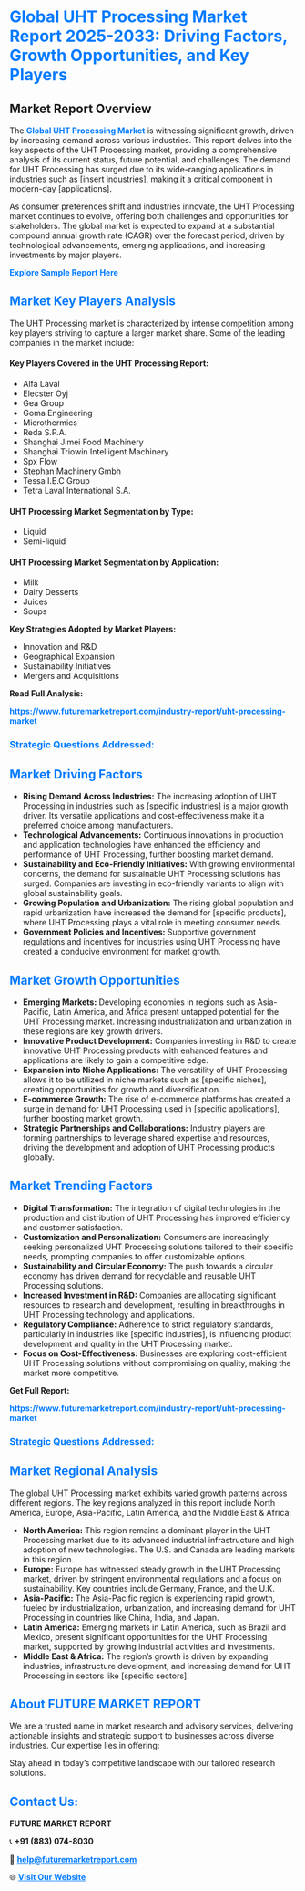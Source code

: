 <h1 style="color: #007BFF;">Global UHT Processing Market Report 2025-2033: Driving Factors, Growth Opportunities, and Key Players</h1>

<section id="overview">
<h2>Market Report Overview</h2>
<p>The <a href="https://www.futuremarketreport.com/industry-report/uht-processing-market" style="color: #007BFF; text-decoration: none;"><strong>Global UHT Processing Market</strong></a> is witnessing significant growth, driven by increasing demand across various industries. This report delves into the key aspects of the UHT Processing market, providing a comprehensive analysis of its current status, future potential, and challenges. The demand for UHT Processing has surged due to its wide-ranging applications in industries such as [insert industries], making it a critical component in modern-day [applications].</p>
<p>As consumer preferences shift and industries innovate, the UHT Processing market continues to evolve, offering both challenges and opportunities for stakeholders. The global market is expected to expand at a substantial compound annual growth rate (CAGR) over the forecast period, driven by technological advancements, emerging applications, and increasing investments by major players.</p>
</section>

<section id="overview">
<p><a href="https://www.futuremarketreport.com/request-sample/reportId=91915" style="color: #007BFF; text-decoration: none;"><strong>Explore Sample Report Here</strong></a></p>
</section>

<section id="key-players">
<h2 style="color: #007BFF;">Market Key Players Analysis</h2>
<p>The UHT Processing market is characterized by intense competition among key players striving to capture a larger market share. Some of the leading companies in the market include:</p>
<h4>Key Players Covered in the UHT Processing Report:</h4>
<ul><li>Alfa Laval</li><li>Elecster Oyj</li><li>Gea Group</li><li>Goma Engineering</li><li>Microthermics</li><li>Reda S.P.A.</li><li>Shanghai Jimei Food Machinery</li><li>Shanghai Triowin Intelligent Machinery</li><li>Spx Flow</li><li>Stephan Machinery Gmbh</li><li>Tessa I.E.C Group</li><li>Tetra Laval International S.A.</li></ul>
<h4>UHT Processing Market Segmentation by Type:</h4>
<ul><li>Liquid</li><li>Semi-liquid</li></ul>

<h4>UHT Processing Market Segmentation by Application:</h4>
<ul><li>Milk</li><li>Dairy Desserts</li><li>Juices</li><li>Soups</li></ul>
<p><strong>Key Strategies Adopted by Market Players:</strong></p>
<ul>
<li>Innovation and R&D</li>
<li>Geographical Expansion</li>
<li>Sustainability Initiatives</li>
<li>Mergers and Acquisitions</li>
</ul>
</section>

<section>
<p><strong>Read Full Analysis: </strong></p><a href="https://www.futuremarketreport.com/industry-report/uht-processing-market" style="color: #007BFF; text-decoration: none;"><strong>https://www.futuremarketreport.com/industry-report/uht-processing-market</strong></a>
<h3 style="color: #007BFF;">Strategic Questions Addressed:</h3>
</section>

<section id="driving-factors">
<h2 style="color: #007BFF;">Market Driving Factors</h2>
<ul>
<li><strong>Rising Demand Across Industries:</strong> The increasing adoption of UHT Processing in industries such as [specific industries] is a major growth driver. Its versatile applications and cost-effectiveness make it a preferred choice among manufacturers.</li>
<li><strong>Technological Advancements:</strong> Continuous innovations in production and application technologies have enhanced the efficiency and performance of UHT Processing, further boosting market demand.</li>
<li><strong>Sustainability and Eco-Friendly Initiatives:</strong> With growing environmental concerns, the demand for sustainable UHT Processing solutions has surged. Companies are investing in eco-friendly variants to align with global sustainability goals.</li>
<li><strong>Growing Population and Urbanization:</strong> The rising global population and rapid urbanization have increased the demand for [specific products], where UHT Processing plays a vital role in meeting consumer needs.</li>
<li><strong>Government Policies and Incentives:</strong> Supportive government regulations and incentives for industries using UHT Processing have created a conducive environment for market growth.</li>
</ul>
</section>

<section id="growth-opportunities">
<h2 style="color: #007BFF;">Market Growth Opportunities</h2>
<ul>
<li><strong>Emerging Markets:</strong> Developing economies in regions such as Asia-Pacific, Latin America, and Africa present untapped potential for the UHT Processing market. Increasing industrialization and urbanization in these regions are key growth drivers.</li>
<li><strong>Innovative Product Development:</strong> Companies investing in R&D to create innovative UHT Processing products with enhanced features and applications are likely to gain a competitive edge.</li>
<li><strong>Expansion into Niche Applications:</strong> The versatility of UHT Processing allows it to be utilized in niche markets such as [specific niches], creating opportunities for growth and diversification.</li>
<li><strong>E-commerce Growth:</strong> The rise of e-commerce platforms has created a surge in demand for UHT Processing used in [specific applications], further boosting market growth.</li>
<li><strong>Strategic Partnerships and Collaborations:</strong> Industry players are forming partnerships to leverage shared expertise and resources, driving the development and adoption of UHT Processing products globally.</li>
</ul>
</section>

<section id="trending-factors">
<h2 style="color: #007BFF;">Market Trending Factors</h2>
<ul>
<li><strong>Digital Transformation:</strong> The integration of digital technologies in the production and distribution of UHT Processing has improved efficiency and customer satisfaction.</li>
<li><strong>Customization and Personalization:</strong> Consumers are increasingly seeking personalized UHT Processing solutions tailored to their specific needs, prompting companies to offer customizable options.</li>
<li><strong>Sustainability and Circular Economy:</strong> The push towards a circular economy has driven demand for recyclable and reusable UHT Processing solutions.</li>
<li><strong>Increased Investment in R&D:</strong> Companies are allocating significant resources to research and development, resulting in breakthroughs in UHT Processing technology and applications.</li>
<li><strong>Regulatory Compliance:</strong> Adherence to strict regulatory standards, particularly in industries like [specific industries], is influencing product development and quality in the UHT Processing market.</li>
<li><strong>Focus on Cost-Effectiveness:</strong> Businesses are exploring cost-efficient UHT Processing solutions without compromising on quality, making the market more competitive.</li>
</ul>
</section>

<section>
<p><strong>Get Full Report: </strong></p><a href="https://www.futuremarketreport.com/industry-report/uht-processing-market" style="color: #007BFF; text-decoration: none;"><strong>https://www.futuremarketreport.com/industry-report/uht-processing-market</strong></a>
<h3 style="color: #007BFF;">Strategic Questions Addressed:</h3>
</section>


<section id="regional-analysis">
<h2 style="color: #007BFF;">Market Regional Analysis</h2>
<p>The global UHT Processing market exhibits varied growth patterns across different regions. The key regions analyzed in this report include North America, Europe, Asia-Pacific, Latin America, and the Middle East & Africa:</p>
<ul>
<li><strong>North America:</strong> This region remains a dominant player in the UHT Processing market due to its advanced industrial infrastructure and high adoption of new technologies. The U.S. and Canada are leading markets in this region.</li>
<li><strong>Europe:</strong> Europe has witnessed steady growth in the UHT Processing market, driven by stringent environmental regulations and a focus on sustainability. Key countries include Germany, France, and the U.K.</li>
<li><strong>Asia-Pacific:</strong> The Asia-Pacific region is experiencing rapid growth, fueled by industrialization, urbanization, and increasing demand for UHT Processing in countries like China, India, and Japan.</li>
<li><strong>Latin America:</strong> Emerging markets in Latin America, such as Brazil and Mexico, present significant opportunities for the UHT Processing market, supported by growing industrial activities and investments.</li>
<li><strong>Middle East & Africa:</strong> The region’s growth is driven by expanding industries, infrastructure development, and increasing demand for UHT Processing in sectors like [specific sectors].</li>
</ul>
</section>

<footer>
<h2 style="color: #007BFF;">About FUTURE MARKET REPORT</h2>
<p>We are a trusted name in market research and advisory services, delivering actionable insights and strategic support to businesses across diverse industries. Our expertise lies in offering:</p>

<p>Stay ahead in today’s competitive landscape with our tailored research solutions.</p>

<h2 style="color: #007BFF;">Contact Us:</h2>
<p><strong>FUTURE MARKET REPORT</strong></p>
<p>📞 <strong>+91 (883) 074-8030</strong></p>
<p>📧 <strong><a href="mailto:help@futuremarketreport.com" style="color: #007BFF;">help@futuremarketreport.com</a></strong></p>
<p>🌐 <strong><a href="https://www.futuremarketreport.com/" style="color: #007BFF;">Visit Our Website</a></strong></p>
</footer>